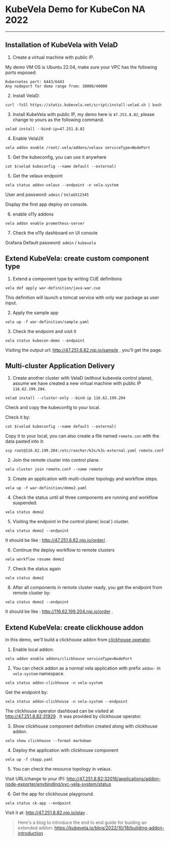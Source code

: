 # KubeVela Demo for KubeCon NA 2022

---

## Installation of KubeVela with VelaD

1. Create a virtual machine with public IP.

My demo VM OS is Ubuntu 22.04, make sure your VPC has the following ports exposed:

```
Kubernetes port: 6443/6443
Any nodeport for demo range from: 30000/40000
```

2. Install VelaD:

```
curl -fsSl https://static.kubevela.net/script/install-velad.sh | bash
```

3. Install KubeVela with public IP, my demo here is `47.251.8.82`, please change to yours as the following command.

```
velad install --bind-ip=47.251.8.82
```

4. Enable VelaUX

```
vela addon enable /root/.vela/addons/velaux serviceType=NodePort
```

5. Get the kubeconfig, you can use it anywhere

```
cat $(velad kubeconfig --name default --external)
```

5. Get the velaux endpoint

```
vela status addon-velaux --endpoint -n vela-system
```

User and password: `admin` / `VelaUX12345`

Display the first app deploy on console.

6. enable o11y addons

```
vela addon enable prometheus-server
```

7. Check the o11y dashboard on UI console

Grafana Default password: `admin` / `kubevela`

## Extend KubeVela: create custom component type

1. Extend a component type by writing CUE definitions

```
vela def apply war-definition/java-war.cue
```

This definition will launch a tomcat service with only war package as user input.

2. Apply the sample app

```
vela up -f war-definition/sample.yaml
```

3. Check the endpoint and visit it

```
vela status kubecon-demo --endpoint
```

Visiting the output url: http://47.251.8.82.nip.io/sample , you'll get the page.

## Multi-cluster Application Delivery

1. Create another cluster with VelaD (without kubevela control plane), assume we have created a new virtual machine with public IP `116.62.199.204`.

```
velad install --cluster-only --bind-ip 116.62.199.204
```

Check and copy the kubeconfig to your local.

Check it by:

```
cat $(velad kubeconfig --name default --external)
```

Copy it to your local, you can also create a file named `remote.con` with the data pasted into it:

```
scp root@116.62.199.204:/etc/rancher/k3s/k3s-external.yaml remote.conf 
```

2. Join the remote cluster into control plane.

```
vela cluster join remote.conf --name remote
```

3. Create an application with multi-cluster topology and workflow steps.

```
vela up -f war-definition/demo2.yaml
```

4. Check the status until all three components are running and workflow suspended.

```
vela status demo2
```

5. Visiting the endpoint in the control plane( local ) cluster.

```
vela status demo2 --endpoint
```

It should be like : http://47.251.8.82.nip.io/order/ .

6. Continue the deploy workflow to remote clusters

```
vela workflow resume demo2
```

7. Check the status again

```
vela status demo2
```

8. After all components in remote cluster ready, you get the endpoint from remote cluster by:

```
vela status demo2 --endpoint
```

It should be like : http://116.62.199.204.nip.io/order .

## Extend KubeVela: create clickhouse addon

In this demo, we'll build a clickhouse addon from [clickhouse operator](https://github.com/Altinity/clickhouse-operator).

1. Enable local addon:

```
vela addon enable addons/clickhouse serviceType=NodePort
```

2. You can check addon as a normal vela application with prefix `addon-` in `vela-system` namespace.

```
vela status addon-clickhouse -n vela-system
```

Get the endpoint by:

```
vela status addon-clickhouse -n vela-system --endpoint
```

The clickhouse operator dashboad can be visited at http://47.251.8.82:31929 . It was provided by clickhouse operator.

3. Show clickhouse component definition created along with clickhouse addon.

```
vela show clickhouse --format markdown
```

4. Deploy the application with clickhouse component

```
vela up -f ckapp.yaml
```

5. You can check the resource topology in velaux.

Visit URL(change to your IP): http://47.251.8.82:32016/applications/addon-node-exporter/envbinding/syc-vela-system/status

6. Get the app for clickhouse playground.

```
vela status ck-app --endpoint
```

Visit it at: http://47.251.8.82.nip.io/play .


> Here's a blog to introduce the end to end guide for buiding an extended addon: https://kubevela.io/blog/2022/10/18/building-addon-introduction .
